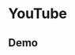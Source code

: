 # YouTube

## Demo

<YouTube id="0JJPfz5dg20" />

<YouTube id="0JJPfz5dg20" disable-fullscreen />

<YouTube list-type="playlist" list="PLJNLwTPak6dhCRzVelZIs2-DfBp01NX_1" />
